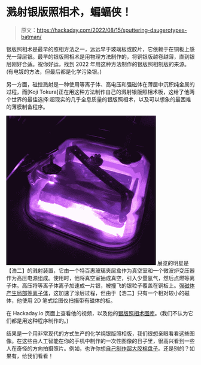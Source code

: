 # 溅射银版照相术，蝙蝠侠！

> 原文：<https://hackaday.com/2022/08/15/sputtering-daugerotypes-batman/>

银版照相术是最早的照相方法之一，远远早于玻璃板或胶片，它依赖于在铜板上感光一薄层银。最早的银版照相术是用物理方法制作的，将铜银版越卷越薄，直到银层刚好合适。祝你好运，找到 2022 年用这种方法制作的银版照相制版的来源。(有电镀的方法，但最后都是化学污染银。)

另一方面，磁控溅射是一种使用等离子体、高电压和强磁体在薄层中沉积纯金属的过程，而[Koji Tokura]正在用这种方法制作自己的溅射银版照相术板，这给了他两个世界的最佳选择:超现实的几乎全息质量的银版照相术，以及可以想象的最困难的薄膜制备程序。

[![](img/3bd0774120047ef3ede3ff8675bd9dac.png)](https://hackaday.com/wp-content/uploads/2022/08/6055311660558196256.jpg) 展览的明星是【浩二】的溅射装置，它由一个特百惠玻璃夹层盒作为真空室和一个微波炉变压器作为高压电源组成。使用时，他将真空室抽成真空，引入少量氩气，然后点燃等离子体。高压将等离子体离子加速成一片银，被撞飞的银粒子覆盖在铜板上。[强磁体产生局部等离子体](https://angstromengineering.com/tech/magnetron-sputtering/)，这加速了涂层过程，但由于【浩二】只有一个相对较小的磁体，他使用 2D 笔式绘图仪扫描带有磁体的板。

在 Hackaday.io 页面上查看他的视频，以及他的[银版照相术图库](https://www.flickr.com/photos/stonemute/sets/72157681287298601/)。(我们不认为它们都是用这种程序制作的。)

结果是一个用非常现代的方式生产的化学纯银版照相版，我们很想亲眼看看这些图像。在这些由人工智能在你的手机中制作的一次性图像的日子里，很高兴看到一些人在奇怪的方向拍摄照片。例如，也许你想[自己制作超大胶棉盘子](https://hackaday.com/2016/01/27/i-built-myself-a-16x20-inch-camera-in-10-hours/)。还是别的？如果有，给我们看看！